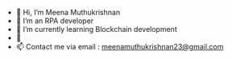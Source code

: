 - 👋 Hi, I’m Meena Muthukrishnan
- 👀 I’m an RPA developer
- 🌱 I’m currently learning Blockchain development
- 💞️ 
- 📫 Contact me via email : meenamuthukrishnan23@gmail.com

<!---
meenamk/meenamk is a ✨ special ✨ repository because its `README.md` (this file) appears on your GitHub profile.
You can click the Preview link to take a look at your changes.
--->
